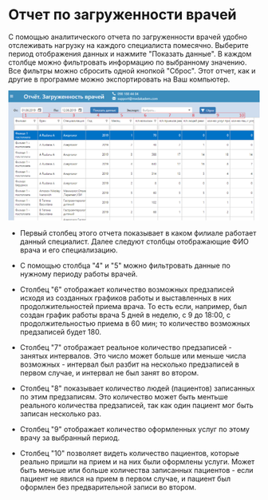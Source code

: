 # Отчет по загруженности врачей

С помощью аналитического отчета по загруженности врачей удобно отслеживать нагрузку на каждого специалиста помесячно. Выберите период отображения данных и нажмите "Показать данные". В каждом столбце можно фильтровать информацию по выбранному значению. Все фильтры можно сбросить одной кнопкой "Сброс". Этот отчет, как и другие в программе можно экспортировать на Ваш компьютер.   

![Image](Image/analytics.PNG)

- Первый столбец этого отчета показывает в каком филиале работает данный специалист. Далее следуют столбцы отображающие ФИО врача и его специализацию.

- С помощью столбца "4" и "5" можно фильтровать данные по нужному периоду работы врачей.   

- Столбец "6" отображает количество возможных предзаписей исходя из созданных графиков работы и выставленных в них продолжительностей приема врача. То есть если, например, был создан график работы врача 5 дней в неделю, с 9 до 18:00, с продолжительностью приема в 60 мин; то количество возможных предзаписей будет 180.    

- Столбец "7" отображает реальное количество предзаписей - занятых интервалов. Это число может больше или меньше числа возможных - интервал был разбит на несколько предзаписей в первом случае, и интервал не был занят во втором.  

- Столбец "8" показывает количество людей (пациентов) записанных по этим предзаписям. Это количество может быть ментьше реального количества предзаписей, так как один пациент мог быть записан несколько раз.    

- Столбец "9" отображает количество оформленных услуг по этому врачу за выбранный период.  
   
- Столбец "10" позволяет видеть количество пациентов, которые реально пришли на прием и на них были оформлены услуги. Может быть меньше или больше количества записанных пациентов - если пациент не явился на прием в первом случае, и пациент был оформлен без предварительной записи во втором.